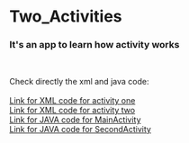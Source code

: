 # Two_Activities


<h3>It's an app to learn how activity works</h3><br>

Check directly the xml and java code: <br><br>
[Link for XML code for activity one](https://github.com/nisha0324/Two_Activities/blob/master/app/src/main/res/layout/activity_main.xml) <br>
[Link for XML code for activity two](https://github.com/nisha0324/Two_Activities/blob/master/app/src/main/res/layout/activity_second.xml) <br>
[Link for JAVA code for MainActivity](https://github.com/nisha0324/Two_Activities/blob/master/app/src/main/java/com/example/twoactivities/MainActivity.java) <br>
[Link for JAVA code for SecondActivity](https://github.com/nisha0324/Two_Activities/blob/master/app/src/main/java/com/example/twoactivities/SecondActivity.java) <br>
